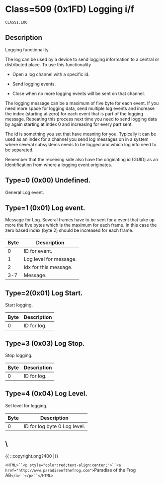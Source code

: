# Class=509 (0x1FD) Logging i/f


    CLASS1.LOG
    
## Description

Logging functionality. 

The log can be used by a device to send logging information to a central or distributed place. To use this functionality


*  Open a log channel with a specific id.

*  Send logging events.

*  Close when no more logging events will be sent on that channel.

The logging message can be a maximum of five byte for each event. If you need more space for logging data, send multiple log events and increase the index (starting at zero) for each event that is part of the logging message. Repeating this process next time you need to send logging data by again starting at index 0 and increasing for every part sent. 

The id is something you set that have meaning for you. Typically it can be used as an index for a channel you send log messages on in a system where several subsystems needs to be logged and which log info need to be separated. 

Remember that the receiving side also have the originating id (GUID) as an identification from where a logging event originates.

##   Type=0 (0x00) Undefined.

General Log event. 

##   Type=1 (0x01) Log event.

Message for Log. Several frames have to be sent for a event that take up more the five bytes which is the maximum for each frame. In this case the zero based index (byte 2) should be increased for each frame. 

 | Byte | Description            | 
 | ---- | -----------            | 
 | 0    | ID for event.          | 
 | 1    | Log level for message. | 
 | 2    | Idx for this message.  | 
 | 3-7  | Message.               | 

##   Type=2(0x01) Log Start.

Start logging. 

 | Byte | Description | 
 | ---- | ----------- | 
 | 0    | ID for log. | 

##   Type=3 (0x03) Log Stop.

Stop logging. 

 | Byte | Description | 
 | ---- | ----------- | 
 | 0    | ID for log. | 

##   Type=4 (0x04) Log Level.

Set level for logging. 

 | Byte | Description                  | 
 | ---- | -----------                  | 
 | 0    | ID for log byte 0 Log level. | 


\\ 
----
{{  ::copyright.png?400  |}}

`<HTML>``<p style="color:red;text-align:center;">``<a href="http://www.paradiseofthefrog.com">`Paradise of the Frog AB`</a>``</p>``</HTML>`
